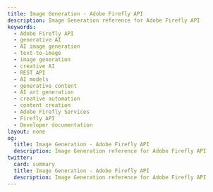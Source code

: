 ```yaml
---
title: Image Generation - Adobe Firefly API
description: Image Generation reference for Adobe Firefly API
keywords:
  - Adobe Firefly API
  - generative AI
  - AI image generation
  - text-to-image
  - image generation
  - creative AI
  - REST API
  - AI models
  - generative content
  - AI art generation
  - creative automation
  - content creation
  - Adobe Firefly Services
  - Firefly API
  - Developer documentation
layout: none
og:
  title: Image Generation - Adobe Firefly API
  description: Image Generation reference for Adobe Firefly API
twitter:
  card: summary
  title: Image Generation - Adobe Firefly API
  description: Image Generation reference for Adobe Firefly API
---
```


<RedoclyAPIBlock src="/firefly-services/docs/image_generation.json" width="600px" disableSidebar scrollYOffset={64} generateCodeSamples="languages: [{lang: 'curl'}]" />
